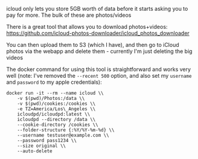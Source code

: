 icloud only lets you store 5GB worth of data before it starts asking you to pay for more. The bulk of these are photos/videos

There is a great tool that allows you to download photos+videos: https://github.com/icloud-photos-downloader/icloud_photos_downloader

You can then upload them to S3 (which I have), and then go to iCloud photos via the webapp and delete them - currently I'm just deleting the big videos

The docker command for using this tool is straightforward and works very well (note: I've removed the `--recent 500` option,  and also set my `username` and `password` to my apple credentials):

```
docker run -it --rm --name icloud \\
    -v $(pwd)/Photos:/data \\
    -v $(pwd)/cookies:/cookies \\
    -e TZ=America/Los\_Angeles \\
    icloudpd/icloudpd:latest \\
    icloudpd --directory /data \\
    --cookie-directory /cookies \\
    --folder-structure {:%Y/%Y-%m-%d} \\
    --username testuser@example.com \\
    --password pass1234 \\
    --size original \\
    --auto-delete
```

